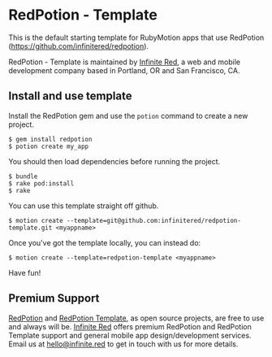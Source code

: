RedPotion - Template
===================

This is the default starting template for RubyMotion apps that use RedPotion (https://github.com/infinitered/redpotion).

RedPotion - Template is maintained by [Infinite Red](http://infinite.red), a web and mobile development company based in Portland, OR and San Francisco, CA.

## Install and use template

Install the RedPotion gem and use the `potion` command to create a new project.

  ```
  $ gem install redpotion
  $ potion create my_app
  ```

You should then load dependencies before running the project.

  ```
  $ bundle
  $ rake pod:install
  $ rake
  ```

You can use this template straight off github.

  `$ motion create --template=git@github.com:infinitered/redpotion-template.git <myappname>`

Once you've got the template locally, you can instead do:

  `$ motion create --template=redpotion-template <myappname>`


Have fun!

## Premium Support

[RedPotion](https://github.com/infinitered/redpotion) and [RedPotion Template](https://github.com/infinitered/redpotion-template), as open source projects, are free to use and always will be. [Infinite Red](https://infinite.red/) offers premium RedPotion and RedPotion Template support and general mobile app design/development services. Email us at [hello@infinite.red](mailto:hello@infinite.red) to get in touch with us for more details.
